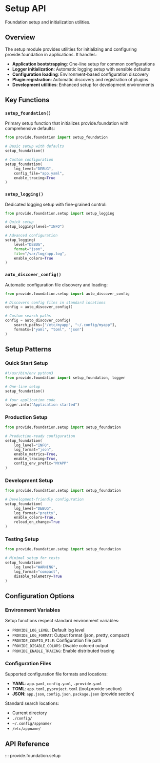 # Setup API

Foundation setup and initialization utilities.

## Overview

The setup module provides utilities for initializing and configuring provide.foundation in applications. It handles:

- **Application bootstrapping**: One-line setup for common configurations
- **Logger initialization**: Automatic logging setup with sensible defaults
- **Configuration loading**: Environment-based configuration discovery
- **Plugin registration**: Automatic discovery and registration of plugins
- **Development utilities**: Enhanced setup for development environments

## Key Functions

### `setup_foundation()`

Primary setup function that initializes provide.foundation with comprehensive defaults:

```python
from provide.foundation import setup_foundation

# Basic setup with defaults
setup_foundation()

# Custom configuration
setup_foundation(
    log_level="DEBUG",
    config_file="app.yaml",
    enable_tracing=True
)
```

### `setup_logging()`

Dedicated logging setup with fine-grained control:

```python
from provide.foundation.setup import setup_logging

# Quick setup
setup_logging(level="INFO")

# Advanced configuration
setup_logging(
    level="DEBUG",
    format="json",
    file="/var/log/app.log",
    enable_colors=True
)
```

### `auto_discover_config()`

Automatic configuration file discovery and loading:

```python
from provide.foundation.setup import auto_discover_config

# Discovers config files in standard locations
config = auto_discover_config()

# Custom search paths
config = auto_discover_config(
    search_paths=["/etc/myapp", "~/.config/myapp"],
    formats=["yaml", "toml", "json"]
)
```

## Setup Patterns

### Quick Start Setup

```python
#!/usr/bin/env python3
from provide.foundation import setup_foundation, logger

# One-line setup
setup_foundation()

# Your application code
logger.info("Application started")
```

### Production Setup

```python
from provide.foundation.setup import setup_foundation

# Production-ready configuration
setup_foundation(
    log_level="INFO",
    log_format="json",
    enable_metrics=True,
    enable_tracing=True,
    config_env_prefix="MYAPP"
)
```

### Development Setup

```python
from provide.foundation.setup import setup_foundation

# Development-friendly configuration
setup_foundation(
    log_level="DEBUG",
    log_format="pretty",
    enable_colors=True,
    reload_on_change=True
)
```

### Testing Setup

```python
from provide.foundation.setup import setup_foundation

# Minimal setup for tests
setup_foundation(
    log_level="WARNING",
    log_format="compact",
    disable_telemetry=True
)
```

## Configuration Options

### Environment Variables

Setup functions respect standard environment variables:

- `PROVIDE_LOG_LEVEL`: Default log level
- `PROVIDE_LOG_FORMAT`: Output format (json, pretty, compact)
- `PROVIDE_CONFIG_FILE`: Configuration file path
- `PROVIDE_DISABLE_COLORS`: Disable colored output
- `PROVIDE_ENABLE_TRACING`: Enable distributed tracing

### Configuration Files

Supported configuration file formats and locations:

- **YAML**: `app.yaml`, `config.yaml`, `.provide.yaml`
- **TOML**: `app.toml`, `pyproject.toml` (tool.provide section)
- **JSON**: `app.json`, `config.json`, `package.json` (provide section)

Standard search locations:
- Current directory
- `./config/`
- `~/.config/appname/`
- `/etc/appname/`

## API Reference

::: provide.foundation.setup